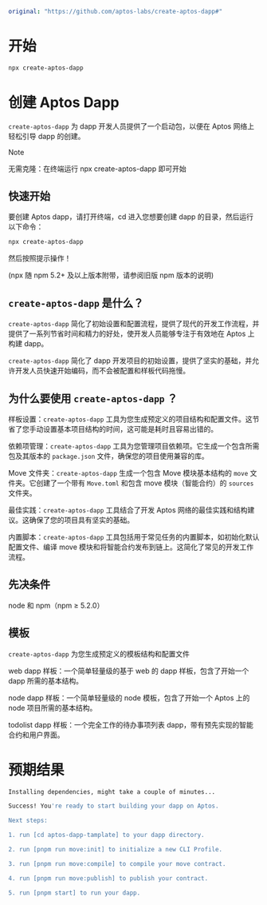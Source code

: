 ```yaml
original: "https://github.com/aptos-labs/create-aptos-dapp#"
```

# 开始

```bash
npx create-aptos-dapp
```

# 创建 Aptos Dapp

`create-aptos-dapp` 为 dapp 开发人员提供了一个启动包，以便在 Aptos 网络上轻松引导 dapp 的创建。

> [!NOTE]
> 无需克隆：在终端运行 npx create-aptos-dapp 即可开始

## 快速开始

要创建 Aptos dapp，请打开终端，cd 进入您想要创建 dapp 的目录，然后运行以下命令：

```bash
npx create-aptos-dapp
```

然后按照提示操作！

(npx 随 npm 5.2+ 及以上版本附带，请参阅旧版 npm 版本的说明)

## `create-aptos-dapp` 是什么？

`create-aptos-dapp` 简化了初始设置和配置流程，提供了现代的开发工作流程，并提供了一系列节省时间和精力的好处，使开发人员能够专注于有效地在 Aptos 上构建 dapp。

`create-aptos-dapp` 简化了 dapp 开发项目的初始设置，提供了坚实的基础，并允许开发人员快速开始编码，而不会被配置和样板代码拖慢。

## 为什么要使用 `create-aptos-dapp` ？

样板设置：`create-aptos-dapp` 工具为您生成预定义的项目结构和配置文件。这节省了您手动设置基本项目结构的时间，这可能是耗时且容易出错的。

依赖项管理：`create-aptos-dapp` 工具为您管理项目依赖项。它生成一个包含所需包及其版本的 `package.json` 文件，确保您的项目使用兼容的库。

Move 文件夹：`create-aptos-dapp` 生成一个包含 Move 模块基本结构的 `move` 文件夹。它创建了一个带有 `Move.toml` 和包含 move 模块（智能合约）的 `sources` 文件夹。

最佳实践：`create-aptos-dapp` 工具结合了开发 Aptos 网络的最佳实践和结构建议。这确保了您的项目具有坚实的基础。

内置脚本：`create-aptos-dapp` 工具包括用于常见任务的内置脚本，如初始化默认配置文件、编译 move 模块和将智能合约发布到链上。这简化了常见的开发工作流程。

## 先决条件

node 和 npm（npm ≥ 5.2.0）

## 模板

`create-aptos-dapp` 为您生成预定义的模板结构和配置文件

web dapp 样板：一个简单轻量级的基于 web 的 dapp 样板，包含了开始一个 dapp 所需的基本结构。

node dapp 样板：一个简单轻量级的 node 模板，包含了开始一个 Aptos 上的 node 项目所需的基本结构。

todolist dapp 样板：一个完全工作的待办事项列表 dapp，带有预先实现的智能合约和用户界面。

# 预期结果

```bash
Installing dependencies, might take a couple of minutes...

Success! You're ready to start building your dapp on Aptos.

Next steps:

1. run [cd aptos-dapp-tamplate] to your dapp directory.

2. run [pnpm run move:init] to initialize a new CLI Profile.

3. run [pnpm run move:compile] to compile your move contract.

4. run [pnpm run move:publish] to publish your contract.

5. run [pnpm start] to run your dapp.
```
